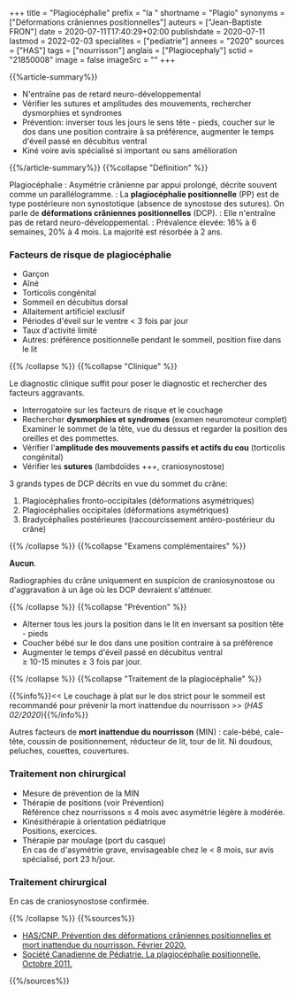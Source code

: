 +++
title = "Plagiocéphalie"
prefix = "la "
shortname = "Plagio"
synonyms = ["Déformations crâniennes positionnelles"]
auteurs = ["Jean-Baptiste FRON"]
date = 2020-07-11T17:40:29+02:00
publishdate = 2020-07-11
lastmod = 2022-02-03
specialites = ["pediatrie"]
annees = "2020"
sources = ["HAS"]
tags = ["nourrisson"]
anglais = ["Plagiocephaly"]
sctid = "21850008"
image = false
imageSrc = ""
+++

{{%article-summary%}}

- N'entraîne pas de retard neuro-développemental
- Vérifier les sutures et amplitudes des mouvements, rechercher dysmorphies et syndromes
- Prévention: inverser tous les jours le sens tête - pieds, coucher sur le dos dans une position contraire à sa préférence, augmenter le temps d'éveil passé en décubitus ventral
- Kiné voire avis spécialisé si important ou sans amélioration

{{%/article-summary%}}
{{%collapse "Définition" %}}

Plagiocéphalie
: Asymétrie crânienne par appui prolongé, décrite souvent comme un parallélogramme.
: La **plagiocéphalie positionnelle** (PP) est de type postérieure non synostotique (absence de synostose des sutures). On parle de **déformations crâniennes positionnelles** (DCP).
: Elle n'entraîne pas de retard neuro-développemental.
: Prévalence élevée: 16% à 6 semaines, 20% à 4 mois. La majorité est résorbée à 2 ans.

### Facteurs de risque de plagiocéphalie

- Garçon
- Aîné
- Torticolis congénital
- Sommeil en décubitus dorsal
- Allaitement artificiel exclusif
- Périodes d'éveil sur le ventre < 3 fois par jour
- Taux d'activité limité
- Autres: préférence positionnelle pendant le sommeil, position fixe dans le lit

{{% /collapse %}}
{{%collapse "Clinique" %}}

Le diagnostic clinique suffit pour poser le diagnostic et rechercher des facteurs aggravants.

- Interrogatoire sur les facteurs de risque et le couchage
- Rechercher **dysmorphies et syndromes** (examen neuromoteur complet)  
Examiner le sommet de la tête, vue du dessus et regarder la position des oreilles et des pommettes.
- Vérifier l'**amplitude des mouvements passifs et actifs du cou** (torticolis congénital)
- Vérifier les **sutures** (lambdoïdes +++, craniosynostose)

3 grands types de DCP décrits en vue du sommet du crâne:

1. Plagiocéphalies fronto-occipitales (déformations asymétriques)
2. Plagiocéphalies occipitales (déformations asymétriques)
3. Bradycéphalies postérieures (raccourcissement antéro-postérieur du crâne)

{{% /collapse %}}
{{%collapse "Examens complémentaires" %}}

**Aucun**.

Radiographies du crâne uniquement en suspicion de craniosynostose ou d'aggravation à un âge où les DCP devraient s'atténuer.

{{% /collapse %}}
{{%collapse "Prévention" %}}

- Alterner tous les jours la position dans le lit en inversant sa position tête - pieds
- Coucher bébé sur le dos dans une position contraire à sa préférence
- Augmenter le temps d'éveil passé en décubitus ventral  
≥ 10-15 minutes ≥ 3 fois par jour.

{{% /collapse %}}
{{%collapse "Traitement de la plagiocéphalie" %}}

{{%info%}}<< Le couchage à plat sur le dos strict pour le sommeil est recommandé pour prévenir la mort inattendue du nourrisson >> (*HAS 02/2020*){{%/info%}}

Autres facteurs de **mort inattendue du nourrisson** (MIN) : cale-bébé, cale-tête, coussin de positionnement, réducteur de lit, tour de lit. Ni doudous, peluches, couettes, couvertures.

### Traitement non chirurgical

- Mesure de prévention de la MIN
- Thérapie de positions (voir Prévention)  
Référence chez nourrissons ≤ 4 mois avec asymétrie légère à modérée.
- Kinésithérapie à orientation pédiatrique  
Positions, exercices.
- Thérapie par moulage (port du casque)  
En cas de d'asymétrie grave, envisageable chez le < 8 mois, sur avis spécialisé, port 23 h/jour.

### Traitement chirurgical

En cas de craniosynostose confirmée.

{{% /collapse %}}
{{%sources%}}

- [HAS/CNP. Prévention des déformations crâniennes positionnelles et mort inattendue du nourrisson. Février 2020.](https://www.has-sante.fr/jcms/p_3151574/fr/prevention-des-deformations-craniennes-positionnelles-dcp-et-mort-inattendue-du-nourrisson)
- [Société Canadienne de Pédiatrie. La plagiocéphalie positionnelle. Octobre 2011.](https://www.ncbi.nlm.nih.gov/pmc/articles/PMC3202395/)

{{%/sources%}}
